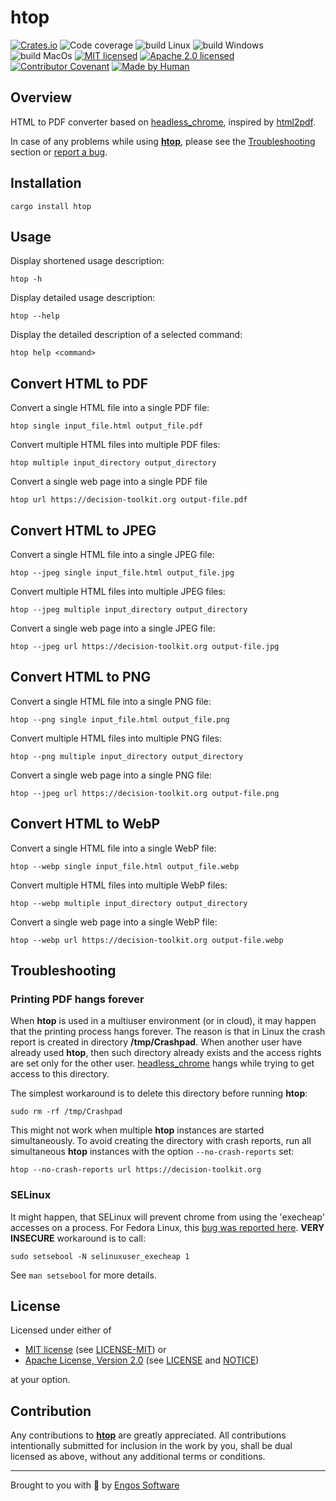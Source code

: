 # htop

[![Crates.io][crates-badge]][crates-url]
![Code coverage][coverage-badge]
![build Linux][build-badge-linux]
![build Windows][build-badge-windows]
![build MacOs][build-badge-macos]
[![MIT licensed][mit-badge]][mit-license-url]
[![Apache 2.0 licensed][apache-badge]][apache-license-url]
[![Contributor Covenant][cc-badge]][cc-url]
[![Made by Human][mbh-badge]][cc-url]

[crates-badge]: https://img.shields.io/crates/v/htop.svg
[crates-url]: https://crates.io/crates/htop
[mit-badge]: https://img.shields.io/badge/License-MIT-blue.svg
[mit-url]: https://opensource.org/licenses/MIT
[mit-license-url]: https://github.com/EngosSoftware/htop/blob/main/LICENSE-MIT
[apache-badge]: https://img.shields.io/badge/License-Apache%202.0-blue.svg
[apache-url]: https://www.apache.org/licenses/LICENSE-2.0
[apache-license-url]: https://github.com/EngosSoftware/htop/blob/main/LICENSE
[apache-notice-url]: https://github.com/EngosSoftware/htop/blob/main/NOTICE
[build-badge-linux]: https://github.com/EngosSoftware/htop/actions/workflows/build-linux.yml/badge.svg
[build-badge-windows]: https://github.com/EngosSoftware/htop/actions/workflows/build-windows.yml/badge.svg
[build-badge-macos]: https://github.com/EngosSoftware/htop/actions/workflows/build-macos.yml/badge.svg
[coverage-badge]: https://img.shields.io/badge/Code%20coverage-98%25-green.svg
[cc-badge]: https://img.shields.io/badge/Contributor%20Covenant-2.1-4baaaa.svg
[cc-url]: https://github.com/EngosSoftware/htop/blob/main/CODE_OF_CONDUCT.md
[mbh-badge]: https://img.shields.io/badge/Made_by-HUMAN-d35400.svg
[repository-url]: https://github.com/EngosSoftware/htop

[headless_chrome]: https://crates.io/crates/headless_chrome
[html2pdf]: https://crates.io/crates/html2pdf
[report a bug]: https://github.com/EngosSoftware/htop/issues
[Engos Software]: https://engos.de

## Overview

HTML to PDF converter based on [headless_chrome], inspired by [html2pdf].

In case of any problems while using [**htop**][crates-url],
please see the [Troubleshooting](#Troubleshooting) section or [report a bug].

## Installation

```shell
cargo install htop
```

## Usage

Display shortened usage description:

```shell
htop -h
```

Display detailed usage description:

```shell
htop --help
```

Display the detailed description of a selected command:

```shell
htop help <command>
```

## Convert HTML to PDF

Convert a single HTML file into a single PDF file:

```shell
htop single input_file.html output_file.pdf
```

Convert multiple HTML files into multiple PDF files:

```shell
htop multiple input_directory output_directory
```

Convert a single web page into a single PDF file

```shell
htop url https://decision-toolkit.org output-file.pdf
```

## Convert HTML to JPEG

Convert a single HTML file into a single JPEG file:

```shell
htop --jpeg single input_file.html output_file.jpg
```

Convert multiple HTML files into multiple JPEG files:

```shell
htop --jpeg multiple input_directory output_directory
```

Convert a single web page into a single JPEG file:

```shell
htop --jpeg url https://decision-toolkit.org output-file.jpg
```

## Convert HTML to PNG

Convert a single HTML file into a single PNG file:

```shell
htop --png single input_file.html output_file.png
```

Convert multiple HTML files into multiple PNG files:

```shell
htop --png multiple input_directory output_directory
```

Convert a single web page into a single PNG file:

```shell
htop --jpeg url https://decision-toolkit.org output-file.png
```

## Convert HTML to WebP

Convert a single HTML file into a single WebP file:

```shell
htop --webp single input_file.html output_file.webp
```

Convert multiple HTML files into multiple WebP files:

```shell
htop --webp multiple input_directory output_directory
```

Convert a single web page into a single WebP file:

```shell
htop --webp url https://decision-toolkit.org output-file.webp
```

## Troubleshooting

### Printing PDF hangs forever

When **htop** is used in a multiuser environment (or in cloud), it may happen that the printing process hangs forever.
The reason is that in Linux the crash report is created in directory **/tmp/Crashpad**. 
When another user have already used **htop**, then such directory already exists and the access rights
are set only for the other user. [headless_chrome] hangs while trying to get access to this directory.

The simplest workaround is to delete this directory before running **htop**:

```shell
sudo rm -rf /tmp/Crashpad 
```

This might not work when multiple **htop** instances are started simultaneously.
To avoid creating the directory with crash reports, run all simultaneous **htop** instances
with the option `--no-crash-reports` set:

```shell
htop --no-crash-reports url https://decision-toolkit.org
```

### SELinux

It might happen, that SELinux will prevent chrome from using the 'execheap' accesses on a process.
For Fedora Linux, this [bug was reported here](https://bugzilla.redhat.com/show_bug.cgi?id=2254434). 
**VERY INSECURE** workaround is to call:

```shell
sudo setsebool -N selinuxuser_execheap 1
```  

See `man setsebool` for more details.  

## License

Licensed under either of

- [MIT license][mit-url] (see [LICENSE-MIT][mit-license-url]) or
- [Apache License, Version 2.0][apache-url] (see [LICENSE][apache-license-url] and [NOTICE][apache-notice-url])

at your option.

## Contribution

Any contributions to [**htop**][repository-url] are greatly appreciated.
All contributions intentionally submitted for inclusion in the work by you,
shall be dual licensed as above, without any additional terms or conditions.

---

Brought to you with 💙 by [Engos Software]
